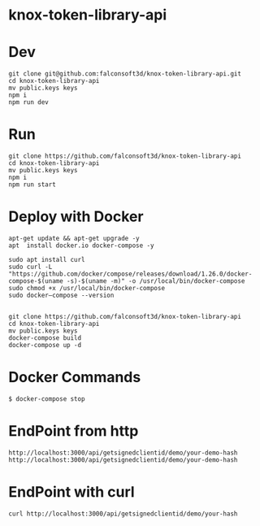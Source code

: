 # knox-token-library-api

# Dev 
```
git clone git@github.com:falconsoft3d/knox-token-library-api.git
cd knox-token-library-api
mv public.keys keys
npm i
npm run dev
```

# Run 
```
git clone https://github.com/falconsoft3d/knox-token-library-api
cd knox-token-library-api
mv public.keys keys
npm i
npm run start
```

# Deploy with Docker
```
apt-get update && apt-get upgrade -y
apt  install docker.io docker-compose -y

sudo apt install curl
sudo curl -L "https://github.com/docker/compose/releases/download/1.26.0/docker-compose-$(uname -s)-$(uname -m)" -o /usr/local/bin/docker-compose
sudo chmod +x /usr/local/bin/docker-compose
sudo docker–compose --version


git clone https://github.com/falconsoft3d/knox-token-library-api
cd knox-token-library-api
mv public.keys keys
docker-compose build
docker-compose up -d
```
# Docker Commands
```
$ docker-compose stop
```

# EndPoint from http
```
http://localhost:3000/api/getsignedclientid/demo/your-demo-hash
http://localhost:3000/api/getsignedclientid/demo/your-demo-hash
```

# EndPoint with curl
```
curl http://localhost:3000/api/getsignedclientid/demo/your-hash
```